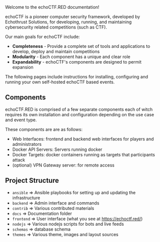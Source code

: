 Welcome to the echoCTF.RED documentation!

echoCTF is a pioneer computer security framework, developed by Echothrust Solutions, for developing, running, and maintaining cybersecurity related competitions (such as CTF).

Our main goals for echoCTF include:

* **Completeness** - Provide a complete set of tools and applications to develop, deploy and maintain competitions
* **Modularity** - Each component has a unique and clear role
* **Expandability** - echoCTF's components are designed to permit expansion


The following pages include instructions for installing, configuring and running your own self-hosted echoCTF based events.

## Components
echoCTF.RED is comprised of a few separate components each of witch requires its own installation and configuration depending on the use case and event type.

These components are are as follows:

* Web Interfaces: frontend and backend web interfaces for players and administrators
* Docker API Servers: Servers running docker
* Docker Targets: docker containers running as targets that participants attack
* (optional) VPN Gateway server: for remote access


## Project Structure
 * `ansible` => Ansible playbooks for setting up and updating the infrastructure
 * `backend` => Admin interface and commands
 * `contrib` => Various contributed materials
 * `docs` => Documentation folder
 * `frontend` => User interface (what you see at https://echoctf.red/)
 * `nodejs` => Various nodejs scripts for bots and live feeds
 * `schemas` => database schema
 * `themes` => Various theme, images and layout sources
